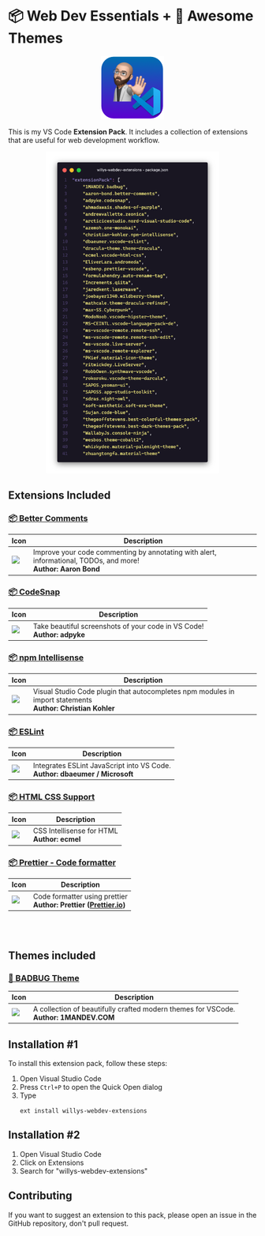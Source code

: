 # 📦 Web Dev Essentials + 🎨 Awesome Themes

<p align="center">
<img src="assets/logo.png"/><br>
</p>

This is my VS Code **Extension Pack**. It includes a collection of extensions that are useful for web development workflow.

<p align="center">
<img src="assets/code.png" width="350px">
</p>

## Extensions Included

### [📦 Better Comments](https://marketplace.visualstudio.com/items?itemName=aaron-bond.better-comments)<br>

| Icon                                                                                                                                                                          | Description                                                                                                          |
| ----------------------------------------------------------------------------------------------------------------------------------------------------------------------------- | -------------------------------------------------------------------------------------------------------------------- |
| <img src="https://aaron-bond.gallerycdn.vsassets.io/extensions/aaron-bond/better-comments/3.0.2/1659144495902/Microsoft.VisualStudio.Services.Icons.Default" width="100px"  > | Improve your code commenting by annotating with alert, informational, TODOs, and more! <br> <b>Author: Aaron Bond<b> |

### [📦 CodeSnap](https://marketplace.visualstudio.com/items?itemName=aaron-bond.better-comments)<br>

| Icon                                                                                                                                                           | Description                                                                   |
| -------------------------------------------------------------------------------------------------------------------------------------------------------------- | ----------------------------------------------------------------------------- |
| <img src="https://adpyke.gallerycdn.vsassets.io/extensions/adpyke/codesnap/1.3.4/1625238962906/Microsoft.VisualStudio.Services.Icons.Default" width="100px"  > | Take beautiful screenshots of your code in VS Code! <br> <b>Author: adpyke<b> |

### [📦 npm Intellisense](https://marketplace.visualstudio.com/items?itemName=christian-kohler.npm-intellisense)<br>

| Icon                                                                                                                                                                                       | Description                                                                                                       |
| ------------------------------------------------------------------------------------------------------------------------------------------------------------------------------------------ | ----------------------------------------------------------------------------------------------------------------- |
| <img src="https://christian-kohler.gallerycdn.vsassets.io/extensions/christian-kohler/npm-intellisense/1.4.4/1671487986629/Microsoft.VisualStudio.Services.Icons.Default" width="100px"  > | Visual Studio Code plugin that autocompletes npm modules in import statements <br> <b>Author: Christian Kohler<b> |

### [📦 ESLint](https://marketplace.visualstudio.com/items?itemName=dbaeumer.vscode-eslint)<br>

| Icon                                                                                                                                                                    | Description                                                                        |
| ----------------------------------------------------------------------------------------------------------------------------------------------------------------------- | ---------------------------------------------------------------------------------- |
| <img src="https://dbaeumer.gallerycdn.vsassets.io/extensions/dbaeumer/vscode-eslint/2.4.2/1687441427519/Microsoft.VisualStudio.Services.Icons.Default" width="100px"  > | Integrates ESLint JavaScript into VS Code. <br> <b>Author: dbaeumer / Microsoft<b> |

### [📦 HTML CSS Support](https://marketplace.visualstudio.com/items?itemName=ecmel.vscode-html-css)<br>

| Icon                                                                                                                                                                 | Description                                        |
| -------------------------------------------------------------------------------------------------------------------------------------------------------------------- | -------------------------------------------------- |
| <img src="https://ecmel.gallerycdn.vsassets.io/extensions/ecmel/vscode-html-css/1.13.1/1659218422410/Microsoft.VisualStudio.Services.Icons.Default" width="100px"  > | CSS Intellisense for HTML <br> <b>Author: ecmel<b> |

### [📦 Prettier - Code formatter](https://marketplace.visualstudio.com/items?itemName=esbenp.prettier-vscode)<br>

| Icon                                                                                                                                                                   | Description                                                                                     |
| ---------------------------------------------------------------------------------------------------------------------------------------------------------------------- | ----------------------------------------------------------------------------------------------- |
| <img src="https://esbenp.gallerycdn.vsassets.io/extensions/esbenp/prettier-vscode/9.19.0/1688136182631/Microsoft.VisualStudio.Services.Icons.Default" width="100px"  > | Code formatter using prettier <br> <b>Author: Prettier ([Prettier.io](https://prettier.io/))<b> |

<br>
<br>

[//]: # "This may be the most platform independent comment"

## Themes included

### [🎨 BADBUG Theme](https://marketplace.visualstudio.com/items?itemName=1mandev.badbug&utm_source=VSCode.pro&utm_campaign=AhmadAwais)<br>

| Icon                                                                                                                                                         | Description                                                                                   |
| ------------------------------------------------------------------------------------------------------------------------------------------------------------ | --------------------------------------------------------------------------------------------- |
| <img src="https://1mandev.gallerycdn.vsassets.io/extensions/1mandev/badbug/3.0.3/1604585859613/Microsoft.VisualStudio.Services.Icons.Default" width="100px"> | A collection of beautifully crafted modern themes for VSCode. <br> <b>Author: 1MANDEV.COM</b> |

## Installation #1

To install this extension pack, follow these steps:

1. Open Visual Studio Code
2. Press `Ctrl+P` to open the Quick Open dialog
3. Type <br>
   ```
   ext install willys-webdev-extensions
   ```

## Installation #2

1. Open Visual Studio Code
2. Click on Extensions
3. Search for "willys-webdev-extensions"

## Contributing

If you want to suggest an extension to this pack, please open an issue in the GitHub repository, don't pull request.
